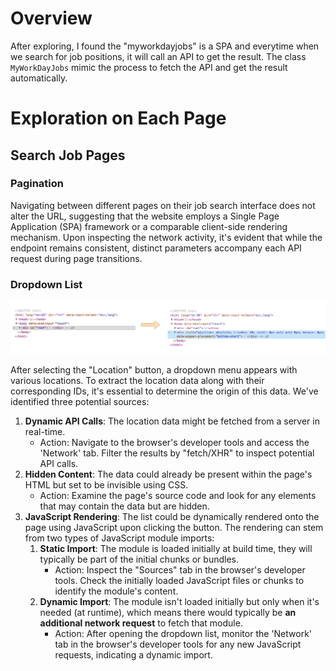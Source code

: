 # Overview
After exploring, I found the "myworkdayjobs" is a SPA and everytime when we search for job positions, it will call an API to get the result. The class `MyWorkDayJobs` mimic the process to fetch the API and get the result automatically.


# Exploration on Each Page
## Search Job Pages
### Pagination
Navigating between different pages on their job search interface does not alter the URL, suggesting that the website employs a Single Page Application (SPA) framework or a comparable client-side rendering mechanism. Upon inspecting the network activity, it's evident that while the endpoint remains consistent, distinct parameters accompany each API request during page transitions.

### Dropdown List
![dropdown list attached](static/dropdown_list_attached_myworkdayjobs.png)

After selecting the "Location" button, a dropdown menu appears with various locations. To extract the location data along with their corresponding IDs, it's essential to determine the origin of this data. We've identified three potential sources:

1. **Dynamic API Calls**: The location data might be fetched from a server in real-time.
   * Action: Navigate to the browser's developer tools and access the 'Network' tab. Filter the results by "fetch/XHR" to inspect potential API calls.
2. **Hidden Content**: The data could already be present within the page's HTML but set to be invisible using CSS.
   * Action: Examine the page's source code and look for any elements that may contain the data but are hidden.
3. **JavaScript Rendering**: The list could be dynamically rendered onto the page using JavaScript upon clicking the button. The rendering can stem from two types of JavaScript module imports:
   1. **Static Import**: The module is loaded initially at build time, they will typically be part of the initial chunks or bundles.
      * Action: Inspect the "Sources" tab in the browser's developer tools. Check the initially loaded JavaScript files or chunks to identify the module's content.
   2. **Dynamic Import**: The module isn't loaded initially but only when it's needed (at runtime), which means there would typically be **an additional network request** to fetch that module.
      * Action: After opening the dropdown list, monitor the 'Network' tab in the browser's developer tools for any new JavaScript requests, indicating a dynamic import.